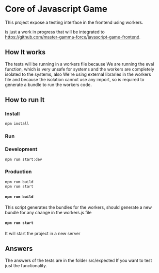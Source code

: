 # Core of Javascript Game

This project expose a testing interface in the frontend using workers.

is just a work in progress that will be integrated to https://github.com/master-gamma-force/javascript-game-frontend.

## How It works

The tests will be running in a workers file because We are running the eval
function, which is very unsafe for systems and the workers are completely
isolated to the systems, also We're using external libraries in the workers
file and because the isolation cannot use any import, so is required to generate
a bundle to run the workers code.

## How to run It

### Install

```bash
npm install
```

### Run

### Development

```bash
npm run start:dev
```

### Production

```bash
npm run build
npm run start
```

#### `npm run build`

This script generates the bundles for the workers, should generate a new bundle
for any change in the workers.js file

#### `npm run start`

It will start the project in a new server

## Answers

The answers of the tests are in the folder src/expected If you want to test just
the functionality.
